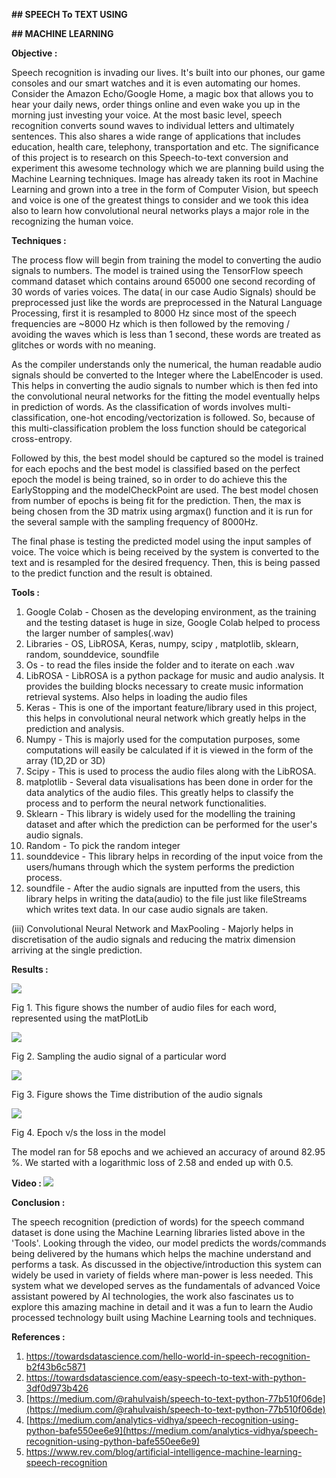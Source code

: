 
**## SPEECH To TEXT USING**


**## MACHINE LEARNING**

**Objective :**

Speech recognition is invading our lives. It&#39;s built into our phones, our game consoles and our smart watches and it is even automating our homes. Consider the Amazon Echo/Google Home, a magic box that allows you to hear your daily news, order things online and even wake you up in the morning just investing your voice. At the most basic level, speech recognition converts sound waves to individual letters and ultimately sentences. This also shares a wide range of applications that includes education, health care, telephony, transportation and etc. The significance of this project is to research on this Speech-to-text conversion and experiment this awesome technology which we are planning build using the Machine Learning techniques. Image has already taken its root in Machine Learning and grown into a tree in the form of Computer Vision, but speech and voice is one of the greatest things to consider and we took this idea also to learn how convolutional neural networks plays a major role in the recognizing the human voice.

**Techniques :**

The process flow will begin from training the model to converting the audio signals to numbers. The model is trained using the TensorFlow speech command dataset which contains around 65000 one second recording of 30 words of varies voices. The data( in our case Audio Signals) should be preprocessed just like the words are preprocessed in the Natural Language Processing, first it is resampled to 8000 Hz since most of the speech frequencies are ~8000 Hz which is then followed by the removing / avoiding the waves which is less than 1 second, these words are treated as glitches or words with no meaning.

As the compiler understands only the numerical, the human readable audio signals should be converted to the Integer where the LabelEncoder is used. This helps in converting the audio signals to number which is then fed into the convolutional neural networks for the fitting the model eventually helps in prediction of words. As the classification of words involves multi-classification, one-hot encoding/vectorization is followed. So, because of this multi-classification problem the loss function should be categorical cross-entropy.

Followed by this, the best model should be captured so the model is trained for each epochs and the best model is classified based on the perfect epoch the model is being trained, so in order to do achieve this the EarlyStopping and the modelCheckPoint are used. The best model chosen from number of epochs is being fit for the prediction. Then, the max is being chosen from the 3D matrix using argmax() function and it is run for the several sample with the sampling frequency of 8000Hz.

The final phase is testing the predicted model using the input samples of voice. The voice which is being received by the system is converted to the text and is resampled for the desired frequency. Then, this is being passed to the predict function and the result is obtained.

**Tools :**

1. Google Colab - Chosen as the developing environment, as the training and the testing dataset is huge in size, Google Colab helped to process the larger number of samples(.wav)
2. Libraries - OS, LibROSA, Keras, numpy, scipy , matplotlib, sklearn, random, sounddevice, soundfile
  1. Os - to read the files inside the folder and to iterate on each .wav
  2. LibROSA - LibROSA is a python package for music and audio analysis. It provides the building blocks necessary to create music information retrieval systems. Also helps in loading the audio files
  3. Keras - This is one of the important feature/library used in this project, this helps in convolutional neural network which greatly helps in the prediction and analysis.
  4. Numpy - This is majorly used for the computation purposes, some computations will easily be calculated if it is viewed in the form of the array (1D,2D or 3D)
  5. Scipy - This is used to process the audio files along with the LibROSA.
  6. matplotlib - Several data visualisations has been done in order for the data analytics of the audio files. This greatly helps to classify the process and to perform the neural network functionalities.
  7. Sklearn - This library is widely used for the modelling the training dataset and after which the prediction can be performed for the user&#39;s audio signals.
  8. Random - To pick the random integer
  9. sounddevice - This library helps in recording of the input voice from the users/humans through which the system performs the prediction process.
  10. soundfile - After the audio signals are inputted from the users, this library helps in writing the data(audio) to the file just like fileStreams which writes text data. In our case audio signals are taken.

(iii) Convolutional Neural Network and MaxPooling - Majorly helps in discretisation of the audio signals and reducing the matrix dimension arriving at the single prediction.

**Results :**

![](RackMultipart20200620-4-fc1ui1_html_f0900a866a4aac83.png)

Fig 1. This figure shows the number of audio files for each word, represented using the matPlotLib

![](RackMultipart20200620-4-fc1ui1_html_d76748c146495aec.png)

Fig 2. Sampling the audio signal of a particular word

![](RackMultipart20200620-4-fc1ui1_html_68393b1acb097277.png)

Fig 3. Figure shows the Time distribution of the audio signals

![](RackMultipart20200620-4-fc1ui1_html_9bd8bc50698df8d2.png)

Fig 4. Epoch v/s the loss in the model

The model ran for 58 epochs and we achieved an accuracy of around 82.95 %. We started with a logarithmic loss of 2.58 and ended up with 0.5.

**Video : ![](RackMultipart20200620-4-fc1ui1_html_b2ec4fc8e275c41b.png)**

**Conclusion :**

The speech recognition (prediction of words) for the speech command dataset is done using the Machine Learning libraries listed above in the &#39;Tools&#39;. Looking through the video, our model predicts the words/commands being delivered by the humans which helps the machine understand and performs a task. As discussed in the objective/introduction this system can widely be used in variety of fields where man-power is less needed. This system what we developed serves as the fundamentals of advanced Voice assistant powered by AI technologies, the work also fascinates us to explore this amazing machine in detail and it was a fun to learn the Audio processed technology built using Machine Learning tools and techniques.

**References :**

1. https://towardsdatascience.com/hello-world-in-speech-recognition-b2f43b6c5871
2. https://towardsdatascience.com/easy-speech-to-text-with-python-3df0d973b426
3. [https://medium.com/@rahulvaish/speech-to-text-python-77b510f06de](https://medium.com/@rahulvaish/speech-to-text-python-77b510f06de)
4. [https://medium.com/analytics-vidhya/speech-recognition-using-python-bafe550ee6e9](https://medium.com/analytics-vidhya/speech-recognition-using-python-bafe550ee6e9)
5. https://www.rev.com/blog/artificial-intelligence-machine-learning-speech-recognition